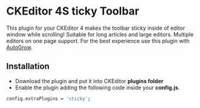 # CKEditor 4S ticky Toolbar

This plugin for your CKEditor 4 makes the toolbar sticky inside of editor window while scrolling! Suitable for long articles and large editors. Multiple editors on one page support. For the best experience use this plugin with [AutoGrow](https://ckeditor.com/cke4/addon/autogrow).

## Installation

- Download the plugin and put it into CKEditor <strong>plugins folder</strong>
- Enable the plugin adding the following code inside your <strong>config.js</strong>.

```sh
config.extraPlugins = 'sticky';
```
